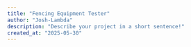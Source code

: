 ```yaml
---
title: "Fencing Equipment Tester"
author: "Josh-Lambda"
description: "Describe your project in a short sentence!"
created_at: "2025-05-30"
---
```

